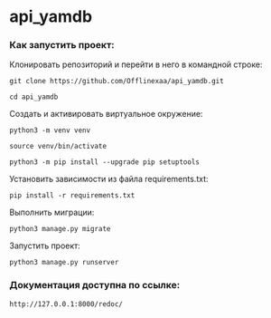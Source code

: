 # api_yamdb

### Как запустить проект:

Клонировать репозиторий и перейти в него в командной строке:

```
git clone https://github.com/Offlinexaa/api_yamdb.git
```

```
cd api_yamdb
```

Cоздать и активировать виртуальное окружение:

```
python3 -m venv venv
```

```
source venv/bin/activate
```

```
python3 -m pip install --upgrade pip setuptools
```

Установить зависимости из файла requirements.txt:

```
pip install -r requirements.txt
```

Выполнить миграции:

```
python3 manage.py migrate
```

Запустить проект:

```
python3 manage.py runserver
```

### Документация доступна по ссылке:

```
http://127.0.0.1:8000/redoc/
```
